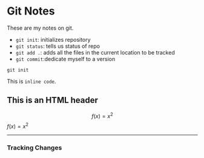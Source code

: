 # Git Notes

These are my notes on git.

* `git init`: initializes repository
* `git status`: tells us status of repo
* `git add .`: adds all the files in the current location to be tracked
* `git commit`:dedicate myself to a version

```
git init
```

This is `inline code`.


<h2>This is an HTML header</h2>

$$f(x) = x^2$$
$f(x) = x^2$

---

### Tracking Changes